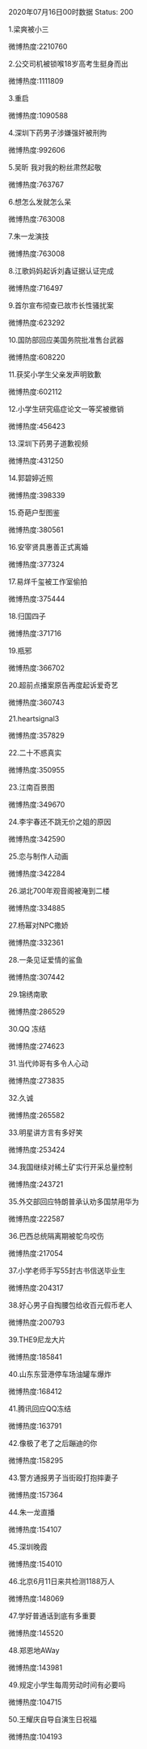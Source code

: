 2020年07月16日00时数据
Status: 200

1.梁爽被小三

微博热度:2210760

2.公交司机被锁喉18岁高考生挺身而出

微博热度:1111809

3.重启

微博热度:1090588

4.深圳下药男子涉嫌强奸被刑拘

微博热度:992606

5.吴昕 我对我的粉丝肃然起敬

微博热度:763767

6.想怎么发就怎么呆

微博热度:763008

7.朱一龙演技

微博热度:763008

8.江歌妈妈起诉刘鑫证据认证完成

微博热度:716497

9.首尔宣布彻查已故市长性骚扰案

微博热度:623292

10.国防部回应美国务院批准售台武器

微博热度:608220

11.获奖小学生父亲发声明致歉

微博热度:602112

12.小学生研究癌症论文一等奖被撤销

微博热度:456423

13.深圳下药男子道歉视频

微博热度:431250

14.郭碧婷近照

微博热度:398339

15.奇葩户型图鉴

微博热度:380561

16.安宰贤具惠善正式离婚

微博热度:377324

17.易烊千玺被工作室偷拍

微博热度:375444

18.归国四子

微博热度:371716

19.瓶邪

微博热度:366702

20.超前点播案原告再度起诉爱奇艺

微博热度:360743

21.heartsignal3

微博热度:357829

22.二十不惑真实

微博热度:350955

23.江南百景图

微博热度:349670

24.李宇春还不跳无价之姐的原因

微博热度:342590

25.恋与制作人动画

微博热度:342284

26.湖北700年观音阁被淹到二楼

微博热度:334885

27.杨幂对NPC撒娇

微博热度:332361

28.一条见证爱情的鲨鱼

微博热度:307442

29.锦绣南歌

微博热度:286529

30.QQ 冻结

微博热度:274623

31.当代帅哥有多令人心动

微博热度:273835

32.久诚

微博热度:265582

33.明星讲方言有多好笑

微博热度:253424

34.我国继续对稀土矿实行开采总量控制

微博热度:243721

35.外交部回应特朗普承认劝多国禁用华为

微博热度:222587

36.巴西总统隔离期被鸵鸟咬伤

微博热度:217054

37.小学老师手写55封古书信送毕业生

微博热度:204317

38.好心男子自掏腰包给收百元假币老人

微博热度:200793

39.THE9尼龙大片

微博热度:185841

40.山东东营港停车场油罐车爆炸

微博热度:168412

41.腾讯回应QQ冻结

微博热度:163791

42.像极了老了之后蹦迪的你

微博热度:158295

43.警方通报男子当街殴打抱摔妻子

微博热度:157364

44.朱一龙直播

微博热度:154107

45.深圳晚霞

微博热度:154010

46.北京6月11日来共检测1188万人

微博热度:148069

47.学好普通话到底有多重要

微博热度:145520

48.郑恩地AWay

微博热度:143981

49.规定小学生每周劳动时间有必要吗

微博热度:104715

50.王耀庆自导自演生日祝福

微博热度:104193

